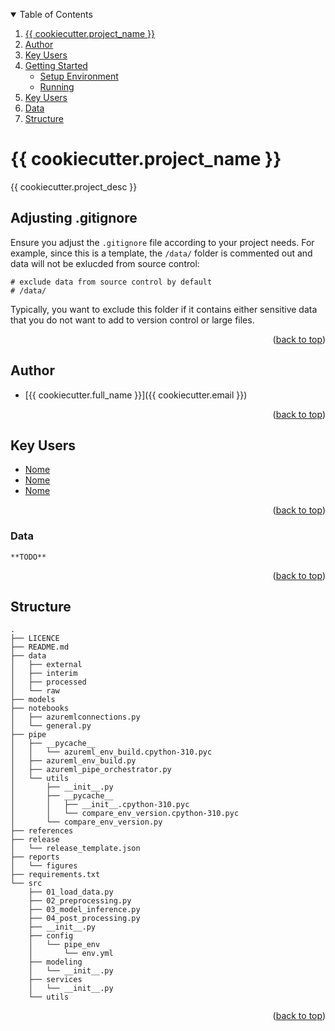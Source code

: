 <a id="readme-top"></a>
<!-- TABLE OF CONTENTS -->
<details open="open">
  <summary>Table of Contents</summary>
  <ol>
    <li>
      <a href="#{{ cookiecutter.project_name.lower().replace(' ', '-').replace('_', '-') }}">{{ cookiecutter.project_name }}</a>
    </li>
    <li><a href="#author">Author</a></li>
    <li><a href="#key-users">Key Users</a></li>
    <li>
      <a href="#getting-started">Getting Started</a>
      <ul>
        <li><a href="#setup-environment">Setup Environment</a></li>
        <li><a href="#running">Running</a></li>
      </ul>
    </li>
    <li><a href="#key-users">Key Users</a></li>
    <li><a href="#data">Data</a></li>
    <li><a href="#structure">Structure</a></li>
  </ol>
</details>


# {{ cookiecutter.project_name }}

{{ cookiecutter.project_desc }}

## Adjusting .gitignore


Ensure you adjust the `.gitignore` file according to your project needs. For example, since this is a template, the `/data/` folder is commented out and data will not be exlucded from source control:

```plaintext
# exclude data from source control by default
# /data/
```

Typically, you want to exclude this folder if it contains either sensitive data that you do not want to add to version control or large files.

<p align="right">(<a href="#readme-top">back to top</a>)</p>

## Author

- [{{ cookiecutter.full_name }}]({{ cookiecutter.email }})


<p align="right">(<a href="#readme-top">back to top</a>)</p>

## Key Users

- [Nome](email)
- [Nome](email)
- [Nome](email)

<p align="right">(<a href="#readme-top">back to top</a>)</p>

### Data

```
**TODO**
```

<p align="right">(<a href="#readme-top">back to top</a>)</p>

## Structure

```
.
├── LICENCE
├── README.md
├── data
│   ├── external
│   ├── interim
│   ├── processed
│   └── raw
├── models
├── notebooks
│   ├── azuremlconnections.py
│   └── general.py
├── pipe
│   ├── __pycache__
│   │   └── azureml_env_build.cpython-310.pyc
│   ├── azureml_env_build.py
│   ├── azureml_pipe_orchestrator.py
│   └── utils
│       ├── __init__.py
│       ├── __pycache__
│       │   ├── __init__.cpython-310.pyc
│       │   └── compare_env_version.cpython-310.pyc
│       └── compare_env_version.py
├── references
├── release
│   └── release_template.json
├── reports
│   └── figures
├── requirements.txt
└── src
    ├── 01_load_data.py
    ├── 02_preprocessing.py
    ├── 03_model_inference.py
    ├── 04_post_processing.py
    ├── __init__.py
    ├── config
    │   └── pipe_env
    │       └── env.yml
    ├── modeling
    │   └── __init__.py
    ├── services
    │   └── __init__.py
    └── utils
```

<p align="right">(<a href="#readme-top">back to top</a>)</p>


